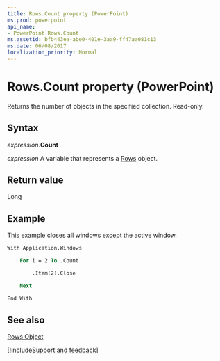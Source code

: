 ```yaml
---
title: Rows.Count property (PowerPoint)
ms.prod: powerpoint
api_name:
- PowerPoint.Rows.Count
ms.assetid: bfb443ea-abe0-401e-3aa9-ff47aa081c13
ms.date: 06/08/2017
localization_priority: Normal
---
```



# Rows.Count property (PowerPoint)

Returns the number of objects in the specified collection. Read-only.


## Syntax

_expression_.**Count**

_expression_ A variable that represents a [Rows](PowerPoint.Rows.md) object.


## Return value

Long


## Example

This example closes all windows except the active window.


```vb
With Application.Windows

    For i = 2 To .Count

        .Item(2).Close

    Next

End With
```


## See also


[Rows Object](PowerPoint.Rows.md)

[!include[Support and feedback](~/includes/feedback-boilerplate.md)]